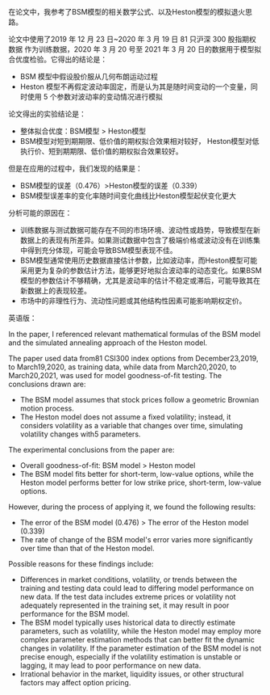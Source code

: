 在论文中，我参考了BSM模型的相关数学公式、以及Heston模型的模拟退火思路。

论文中使用了2019 年 12 月 23 日~2020 年 3 月 19 日 81 只沪深 300 股指期权数据  作为训练数据，2020 年 3 月 20 号至 2021 年 3 月 20 日的数据用于模型拟合优度检验。它得出的结论是：

+ BSM 模型中假设股价服从几何布朗运动过程  
+ Heston 模型不再假定波动率固定，而是认为其是随时间变动的一个变量，同时使用 5 个参数对波动率的变动情况进行模拟

论文得出的实验结论是：

+ 整体拟合优度：BSM模型 > Heston模型  
+ BSM模型对短到期期限、低价值的期权拟合效果相对较好， Heston模型对低执行价、短到期期限、低价值的期权拟合效果较好。  

但是在应用的过程中，我们发现的结果是：

+ BSM模型的误差（0.476）>Heston模型的误差（0.339）
+ BSM模型误差率的变化率随时间变化曲线比Heston模型起伏变化更大

分析可能的原因在：

+ 训练数据与测试数据可能存在不同的市场环境、波动性或趋势，导致模型在新数据上的表现有所差异。如果测试数据中包含了极端价格或波动没有在训练集中得到充分体现，可能会导致BSM模型表现不佳。
+ BSM模型通常使用历史数据直接估计参数，比如波动率，而Heston模型可能采用更为复杂的参数估计方法，能够更好地拟合波动率的动态变化。如果BSM模型的参数估计不够精确，尤其是波动率的估计不稳定或滞后，可能导致其在新数据上的表现较差。
+ 市场中的非理性行为、流动性问题或其他结构性因素可能影响期权定价。



英语版：

In the paper, I referenced relevant mathematical formulas of the BSM model and the simulated annealing approach of the Heston model.

The paper used data from81 CSI300 index options from December23,2019, to March19,2020, as training data, while data from March20,2020, to March20,2021, was used for model goodness-of-fit testing. The conclusions drawn are:

- The BSM model assumes that stock prices follow a geometric Brownian motion process.
- The Heston model does not assume a fixed volatility; instead, it considers volatility as a variable that changes over time, simulating volatility changes with5 parameters.

The experimental conclusions from the paper are:

- Overall goodness-of-fit: BSM model > Heston model
- The BSM model fits better for short-term, low-value options, while the Heston model performs better for low strike price, short-term, low-value options.

However, during the process of applying it, we found the following results:

- The error of the BSM model (0.476) > The error of the Heston model (0.339)
- The rate of change of the BSM model's error varies more significantly over time than that of the Heston model.

Possible reasons for these findings include:

- Differences in market conditions, volatility, or trends between the training and testing data could lead to differing model performance on new data. If the test data includes extreme prices or volatility not adequately represented in the training set, it may result in poor performance for the BSM model.
- The BSM model typically uses historical data to directly estimate parameters, such as volatility, while the Heston model may employ more complex parameter estimation methods that can better fit the dynamic changes in volatility. If the parameter estimation of the BSM model is not precise enough, especially if the volatility estimation is unstable or lagging, it may lead to poor performance on new data.
- Irrational behavior in the market, liquidity issues, or other structural factors may affect option pricing.
